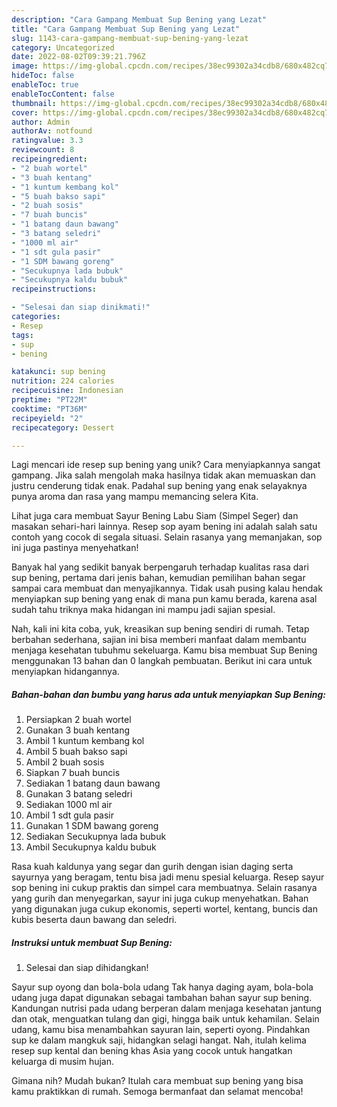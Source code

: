 ```yaml
---
description: "Cara Gampang Membuat Sup Bening yang Lezat"
title: "Cara Gampang Membuat Sup Bening yang Lezat"
slug: 1143-cara-gampang-membuat-sup-bening-yang-lezat
category: Uncategorized
date: 2022-08-02T09:39:21.796Z
image: https://img-global.cpcdn.com/recipes/38ec99302a34cdb8/680x482cq70/sup-bening-foto-resep-utama.jpg
hideToc: false
enableToc: true
enableTocContent: false
thumbnail: https://img-global.cpcdn.com/recipes/38ec99302a34cdb8/680x482cq70/sup-bening-foto-resep-utama.jpg
cover: https://img-global.cpcdn.com/recipes/38ec99302a34cdb8/680x482cq70/sup-bening-foto-resep-utama.jpg
author: Admin
authorAv: notfound
ratingvalue: 3.3
reviewcount: 8
recipeingredient:
- "2 buah wortel"
- "3 buah kentang"
- "1 kuntum kembang kol"
- "5 buah bakso sapi"
- "2 buah sosis"
- "7 buah buncis"
- "1 batang daun bawang"
- "3 batang seledri"
- "1000 ml air"
- "1 sdt gula pasir"
- "1 SDM bawang goreng"
- "Secukupnya lada bubuk"
- "Secukupnya kaldu bubuk"
recipeinstructions:

- "Selesai dan siap dinikmati!"
categories:
- Resep
tags:
- sup
- bening

katakunci: sup bening 
nutrition: 224 calories
recipecuisine: Indonesian
preptime: "PT22M"
cooktime: "PT36M"
recipeyield: "2"
recipecategory: Dessert

---
```





Lagi mencari ide resep sup bening yang unik? Cara menyiapkannya sangat gampang. Jika salah mengolah maka hasilnya tidak akan memuaskan dan justru cenderung tidak enak. Padahal sup bening yang enak selayaknya punya aroma dan rasa yang mampu memancing selera Kita.





Lihat juga cara membuat Sayur Bening Labu Siam (Simpel Seger) dan masakan sehari-hari lainnya. Resep sop ayam bening ini adalah salah satu contoh yang cocok di segala situasi. Selain rasanya yang memanjakan, sop ini juga pastinya menyehatkan!

Banyak hal yang sedikit banyak berpengaruh terhadap kualitas rasa dari sup bening, pertama dari jenis bahan, kemudian pemilihan bahan segar sampai cara membuat dan menyajikannya. Tidak usah pusing kalau hendak menyiapkan sup bening yang enak di mana pun kamu berada, karena asal sudah tahu triknya maka hidangan ini mampu jadi sajian spesial.






Nah, kali ini kita coba, yuk, kreasikan sup bening sendiri di rumah. Tetap berbahan sederhana, sajian ini bisa memberi manfaat dalam membantu menjaga kesehatan tubuhmu sekeluarga. Kamu bisa membuat Sup Bening menggunakan 13 bahan dan 0 langkah pembuatan. Berikut ini cara untuk menyiapkan hidangannya.

<!--inarticleads1-->

##### Bahan-bahan dan bumbu yang harus ada untuk menyiapkan Sup Bening:

1. Persiapkan 2 buah wortel
1. Gunakan 3 buah kentang
1. Ambil 1 kuntum kembang kol
1. Ambil 5 buah bakso sapi
1. Ambil 2 buah sosis
1. Siapkan 7 buah buncis
1. Sediakan 1 batang daun bawang
1. Gunakan 3 batang seledri
1. Sediakan 1000 ml air
1. Ambil 1 sdt gula pasir
1. Gunakan 1 SDM bawang goreng
1. Sediakan Secukupnya lada bubuk
1. Ambil Secukupnya kaldu bubuk


Rasa kuah kaldunya yang segar dan gurih dengan isian daging serta sayurnya yang beragam, tentu bisa jadi menu spesial keluarga. Resep sayur sop bening ini cukup praktis dan simpel cara membuatnya. Selain rasanya yang gurih dan menyegarkan, sayur ini juga cukup menyehatkan. Bahan yang digunakan juga cukup ekonomis, seperti wortel, kentang, buncis dan kubis beserta daun bawang dan seledri. 

<!--inarticleads2-->

##### Instruksi untuk membuat Sup Bening:


1. Selesai dan siap dihidangkan!

Sayur sup oyong dan bola-bola udang Tak hanya daging ayam, bola-bola udang juga dapat digunakan sebagai tambahan bahan sayur sup bening. Kandungan nutrisi pada udang berperan dalam menjaga kesehatan jantung dan otak, menguatkan tulang dan gigi, hingga baik untuk kehamilan. Selain udang, kamu bisa menambahkan sayuran lain, seperti oyong. Pindahkan sup ke dalam mangkuk saji, hidangkan selagi hangat. Nah, itulah kelima resep sup kental dan bening khas Asia yang cocok untuk hangatkan keluarga di musim hujan. 

Gimana nih? Mudah bukan? Itulah cara membuat sup bening yang bisa kamu praktikkan di rumah. Semoga bermanfaat dan selamat mencoba!
